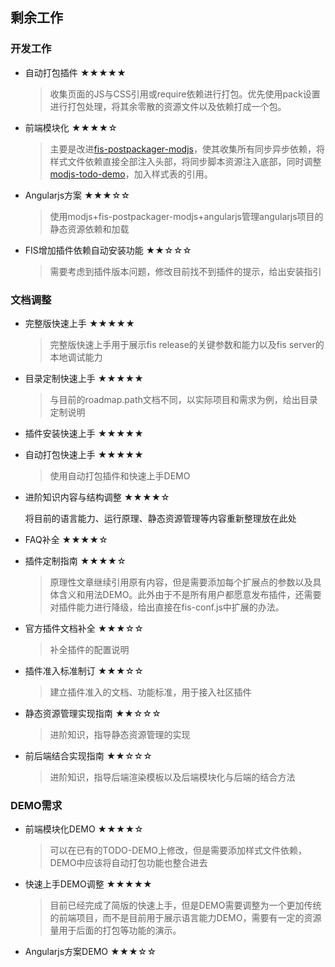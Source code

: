 ## 剩余工作

### 开发工作

 - 自动打包插件 ★★★★★

    > 收集页面的JS与CSS引用或require依赖进行打包。优先使用pack设置进行打包处理，将其余零散的资源文件以及依赖打成一个包。

 - 前端模块化  ★★★★☆
 
    > 主要是改进[fis-postpackager-modjs](https://github.com/fouber/fis-postpackager-modjs)，使其收集所有同步异步依赖，将样式文件依赖直接全部注入头部，将同步脚本资源注入底部，同时调整[modjs-todo-demo](https://github.com/fouber/modjs-todo-demo/)，加入样式表的引用。

 - Angularjs方案 ★★★☆☆
 
    > 使用modjs+fis-postpackager-modjs+angularjs管理angularjs项目的静态资源依赖和加载

 - FIS增加插件依赖自动安装功能  ★★☆☆☆
 
    > 需要考虑到插件版本问题，修改目前找不到插件的提示，给出安装指引

### 文档调整

 - 完整版快速上手 ★★★★★
 
    > 完整版快速上手用于展示fis release的关键参数和能力以及fis server的本地调试能力

 - 目录定制快速上手 ★★★★★
 
    > 与目前的roadmap.path文档不同，以实际项目和需求为例，给出目录定制说明

 - 插件安装快速上手  ★★★★★
 
 - 自动打包快速上手 ★★★★★
 
    > 使用自动打包插件和快速上手DEMO

 - 进阶知识内容与结构调整  ★★★★☆
 
    将目前的语言能力、运行原理、静态资源管理等内容重新整理放在此处

 - FAQ补全 ★★★★☆

 - 插件定制指南 ★★★★☆
 
    > 原理性文章继续引用原有内容，但是需要添加每个扩展点的参数以及具体含义和用法DEMO。此外由于不是所有用户都愿意发布插件，还需要对插件能力进行降级，给出直接在fis-conf.js中扩展的办法。

 - 官方插件文档补全 ★★★☆☆
    
    > 补全插件的配置说明

 - 插件准入标准制订 ★★★☆☆
    
    > 建立插件准入的文档、功能标准，用于接入社区插件

 - 静态资源管理实现指南 ★★☆☆☆
 
    > 进阶知识，指导静态资源管理的实现

 - 前后端结合实现指南 ★★☆☆☆

    > 进阶知识，指导后端渲染模板以及后端模块化与后端的结合方法

### DEMO需求

 - 前端模块化DEMO  ★★★★☆

    > 可以在已有的TODO-DEMO上修改，但是需要添加样式文件依赖，DEMO中应该将自动打包功能也整合进去

 - 快速上手DEMO调整 ★★★★★
 
    > 目前已经完成了简版的快速上手，但是DEMO需要调整为一个更加传统的前端项目，而不是目前用于展示语言能力DEMO，需要有一定的资源量用于后面的打包等功能的演示。

 - Angularjs方案DEMO ★★★☆☆
 
